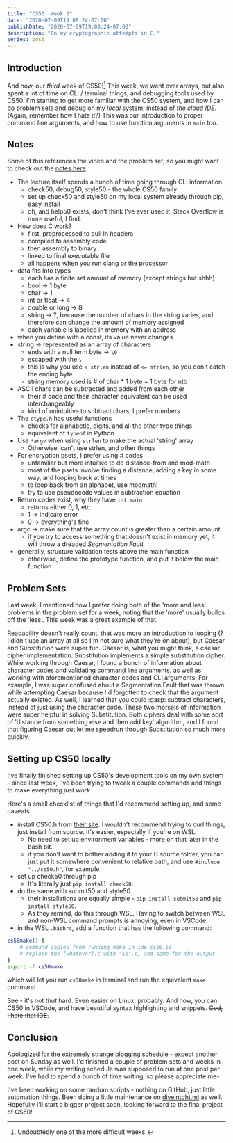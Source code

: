 ```yaml
---
title: "CS50: Week 2"
date: "2020-07-09T19:08:24-07:00"
publishDate: "2020-07-09T19:08:24-07:00"
description: "On my cryptographic attempts in C."
series: post
---
```


## Introduction
And now, our *third* week of CS50![^1] This week, we went over arrays, but also spent a lot of time on CLI / terminal things, and debugging tools used by CS50. I'm starting to get more familiar with the CS50 system, and how I can do problem sets and debug on my *local* system, instead of *the cloud IDE*. (Again, remember how I hate it?) This was our introduction to proper command line arguments, and how to use function arguments in `main` too.

## Notes
Some of this references the video and the problem set, so you might want to check out the [notes here](https://cs50.harvard.edu/x/2020/notes/2/). 
- The lecture itself spends a bunch of time going through CLI information
	- check50, debug50, style50 - the whole CS50 family
	- set up check50 and style50 on my local system already through pip, easy install
	- oh, and help50 exists, don't think I've ever used it. Stack Overflow is more useful, I find.
- How does C work?
	- first, preprocessed to pull in headers
	- compiled to assembly code
	- then assembly to binary
	- linked to final executable file
	- all happens when you run clang or the processor
- data fits into types
	- each has a finite set amount of memory (except strings but shhh)
	- bool -> 1 byte
	- char -> 1
	- int or float -> 4
	- double or long -> 8
	- string -> ?, because the number of chars in the string varies, and therefore can change the amount of memory assigned
	- each variable is labelled in memory with an address
- when you define with a const, its value never changes
- string -> represented as an array of characters
	- ends with a null term byte -> `\0`
	- escaped with the `\`
	- this is why you use `< strlen` instead of `<= strlen`, so you don't catch the ending byte
	- string memory used is # of char * 1 byte + 1 byte for ntb
- ASCII chars can be subtracted and added from each other
	- their # code and their character equivalent can be used interchangeably
	- kind of unintuitive to subtract chars, I prefer numbers
- The `ctype.h` has useful functions
	- checks for alphabetic, digits, and all the other type things
	- equivalent of `typeof` in Python
- Use `*argv` when using `strlen` to make the actual 'string' array
	- Otherwise, can't use strlen, and other things
- For encryption psets, I prefer using # codes
	- unfamiliar but more intuitive to do distance-from and mod-math
	- most of the psets involve finding a distance, adding a key in some way, and looping back at times
	- to loop back from an alphabet, use modmath!
	- try to use pseudocode values in subtraction equation
- Return codes exist, why they have `int main`
	- returns either 0, 1, etc.
	- 1 -> indicate error
	- 0 -> everything's fine
- argc -> make sure that the array count is greater than a certain amount
	- if you try to access something that doesn't exist in memory yet, it will throw a dreaded *Segmentation Fault*
- generally, structure validation tests above the main function
	- otherwise, define the prototype function, and put it below the main function

## Problem Sets
Last week, I mentioned how I prefer doing both of the 'more and less' problems in the problem set for a week, noting that the 'more' usually builds off the 'less'. This week was a great example of that.

Readability doesn't really count, that was more an introduction to looping (? I didn't use an array at all so I'm not sure what they're on about), but Caesar and Substitution were super fun. Caesar is, what you might think, a caesar cipher implementation. Substitution implements a simple substitution cipher. While working through Caesar, I found a bunch of information about character codes and validating command line arguments, as well as working with aforementioned character codes and CLI arguments. For example, I was super confused about a Segmentation Fault that was thrown while attempting Caesar because I'd forgotten to check that the argument actually existed. As well, I learned that you could :gasp: subtract characters, instead of just using the character code. These two morsels of information were super helpful in solving Substitution. Both ciphers deal with some sort of 'distance from something else and then add key' algorithm, and I found that figuring Caesar out let me speedrun through Substitution so much more quickly.

## Setting up CS50 locally
I've finally finished setting up CS50's development tools on my own system - since last week, I've been trying to tweak a couple commands and things to make everything *just work*.

Here's a small checklist of things that I'd recommend setting up, and some caveats.
- install CS50.h from [their site](https://cs50.readthedocs.io/libraries/cs50/c/). I wouldn't recommend trying to curl things, just install from source. It's easier, especially if you're on WSL.
	- No need to set up environment variables - more on that later in the bash bit.
	- if you don't want to bother adding it to your C source folder, you can just put it somewhere convenient to relative path, and use `#include "../cs50.h"`, for example
- set up check50 through pip
	- It's literally just `pip install check50`.
- do the same with submit50 and style50.	
	- their installations are equally simple - `pip install submit50` and `pip install style50`.
	- As they remind, do this through WSL. Having to switch between WSL and non-WSL command prompts is annoying, even in VSCode.
- in the WSL `.bashrc`, add a function that has the following command:
```bash
cs50make() { 
    # command copied from running make in ide.cs50.io
    # replace the [whatever].c with "$1".c, and same for the output
} 
export -f cs50make
```
which will let you run `cs50make` in terminal and run the equivalent `make` command

See - it's not *that* hard. Even easier on Linux, probably. And now, you can CS50 in VSCode, and have beautiful syntax highlighting and snippets. ~~God, I hate that IDE.~~

## Conclusion
Apologized for the extremely strange blogging schedule - expect another post on Sunday as well. I'd finished a couple of problem sets and weeks in one week, while my writing schedule was supposed to run at one post per week. I've had to spend a bunch of time writing, so please appreciate me-

I've been working on some random scripts - nothing on GitHub, just little automation things. Been doing a little maintenance on [diveintoht.ml](https://diveintoht.ml) as well. Hopefully I'll start a bigger project soon, looking forward to the final project of CS50!

[^1]: Undoubtedly one of the more difficult weeks.